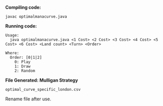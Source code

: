 **Compiling code:**
```
javac optimalmanacurve.java
```

**Running code:**
```
Usage:
  java optimalmanacurve.java <1 Cost> <2 Cost> <3 Cost> <4 Cost> <5 Cost> <6 Cost> <Land count> <Turn> <Order>

Where:
  Order: [0|1|2]
    0: Play
    1: Draw
    2: Random
```

**File Generated: Mulligan Strategy**
```
optimal_curve_specific_london.csv
```
Rename file after use.
